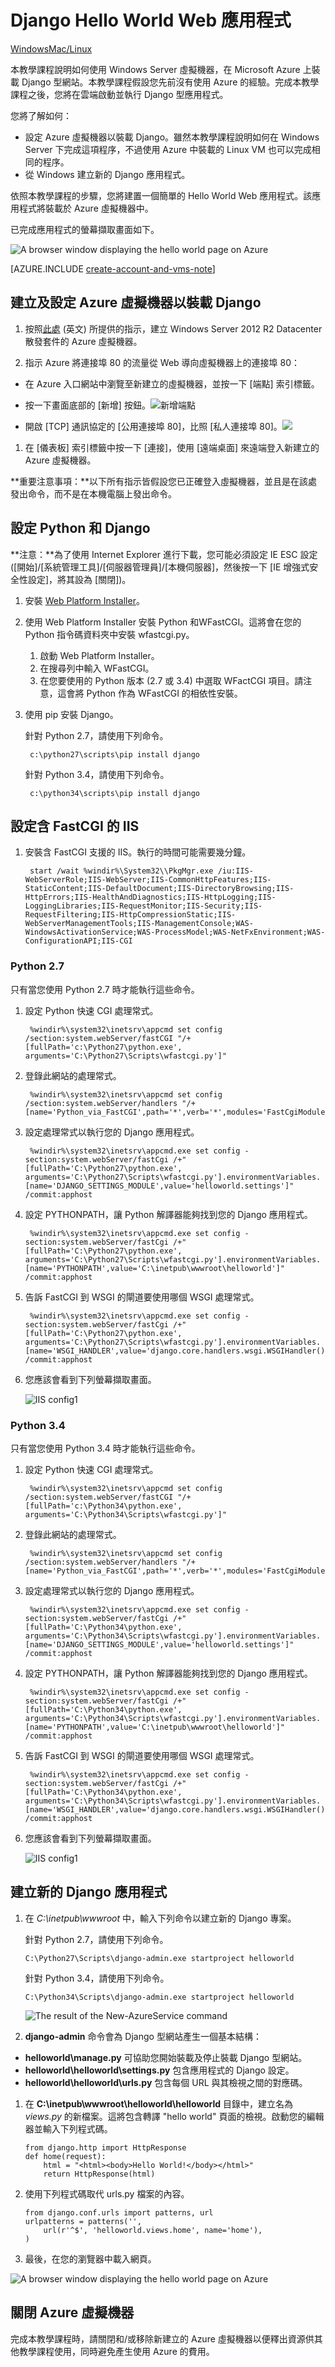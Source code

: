 <properties
	pageTitle="搭配 Django 的 Python Web 應用程式 - Azure 教學課程"
	description="本教學課程會教您如何使用執行 Windows Server 2012 R2 Datacenter 的虛擬機器，在 Azure 上裝載 Django 型網站。"
	services="virtual-machines"
	documentationCenter="python"
	authors="huguesv"
	manager="wpickett"
	editor=""/>


<tags
	ms.service="virtual-machines"
	ms.workload="web"
	ms.tgt_pltfrm="vm-windows"
	ms.devlang="python"
	ms.topic="article"
	ms.date="05/20/2015"
	ms.author="huvalo"/>




# Django Hello World Web 應用程式

<div class="dev-center-tutorial-selector sublanding"><a href="/develop/python/tutorials/web-app-with-django/" title="Windows" class="current">Windows</a><a href="/develop/python/tutorials/django-hello-world-(maclinux)/" title="MacLinux">Mac/Linux</a></div>

本教學課程說明如何使用 Windows Server 虛擬機器，在 Microsoft Azure 上裝載 Django 型網站。本教學課程假設您先前沒有使用 Azure 的經驗。完成本教學課程之後，您將在雲端啟動並執行 Django 型應用程式。

您將了解如何：

* 設定 Azure 虛擬機器以裝載 Django。雖然本教學課程說明如何在 Windows Server 下完成這項程序，不過使用 Azure 中裝載的 Linux VM 也可以完成相同的程序。
* 從 Windows 建立新的 Django 應用程式。

依照本教學課程的步驟，您將建置一個簡單的 Hello World Web 應用程式。該應用程式將裝載於 Azure 虛擬機器中。

已完成應用程式的螢幕擷取畫面如下。

![A browser window displaying the hello world page on Azure][1]

[AZURE.INCLUDE [create-account-and-vms-note](../../includes/create-account-and-vms-note.md)]

## 建立及設定 Azure 虛擬機器以裝載 Django

1. 按照[此處][portal-vm] (英文) 所提供的指示，建立 Windows Server 2012 R2 Datacenter 散發套件的 Azure 虛擬機器。

1. 指示 Azure 將連接埠 80 的流量從 Web 導向虛擬機器上的連接埠 80：
 - 在 Azure 入口網站中瀏覽至新建立的虛擬機器，並按一下 [端點] 索引標籤。
 - 按一下畫面底部的 [新增] 按鈕。![新增端點](./media/virtual-machines-python-django-web-app-windows-server/django-helloworld-addendpoint.png)

 - 開啟 [TCP] 通訊協定的 [公用連接埠 80]，比照 [私人連接埠 80]。![][port80]
1. 在 [儀表板] 索引標籤中按一下 [連接]，使用 [遠端桌面] 來遠端登入新建立的 Azure 虛擬機器。  

**重要注意事項：**以下所有指示皆假設您已正確登入虛擬機器，並且是在該處發出命令，而不是在本機電腦上發出命令。

## <a id="setup"> </a>設定 Python 和 Django

**注意：**為了使用 Internet Explorer 進行下載，您可能必須設定 IE ESC 設定 ([開始]/[系統管理工具]/[伺服器管理員]/[本機伺服器]，然後按一下 [IE 增強式安全性設定]，將其設為 [關閉])。

1. 安裝 [Web Platform Installer][]。
1. 使用 Web Platform Installer 安裝 Python 和WFastCGI。這將會在您的 Python 指令碼資料夾中安裝 wfastcgi.py。
	1. 啟動 Web Platform Installer。
	1. 在搜尋列中輸入 WFastCGI。
	1. 在您要使用的 Python 版本 (2.7 或 3.4) 中選取 WFactCGI 項目。請注意，這會將 Python 作為 WFastCGI 的相依性安裝。
1. 使用 pip 安裝 Django。

    針對 Python 2.7，請使用下列命令。

        c:\python27\scripts\pip install django

    針對 Python 3.4，請使用下列命令。

        c:\python34\scripts\pip install django


## 設定含 FastCGI 的 IIS

1. 安裝含 FastCGI 支援的 IIS。執行的時間可能需要幾分鐘。

		start /wait %windir%\System32\\PkgMgr.exe /iu:IIS-WebServerRole;IIS-WebServer;IIS-CommonHttpFeatures;IIS-StaticContent;IIS-DefaultDocument;IIS-DirectoryBrowsing;IIS-HttpErrors;IIS-HealthAndDiagnostics;IIS-HttpLogging;IIS-LoggingLibraries;IIS-RequestMonitor;IIS-Security;IIS-RequestFiltering;IIS-HttpCompressionStatic;IIS-WebServerManagementTools;IIS-ManagementConsole;WAS-WindowsActivationService;WAS-ProcessModel;WAS-NetFxEnvironment;WAS-ConfigurationAPI;IIS-CGI


### Python 2.7

只有當您使用 Python 2.7 時才能執行這些命令。

1. 設定 Python 快速 CGI 處理常式。

		%windir%\system32\inetsrv\appcmd set config /section:system.webServer/fastCGI "/+[fullPath='c:\Python27\python.exe', arguments='C:\Python27\Scripts\wfastcgi.py']"


1. 登錄此網站的處理常式。

		%windir%\system32\inetsrv\appcmd set config /section:system.webServer/handlers "/+[name='Python_via_FastCGI',path='*',verb='*',modules='FastCgiModule',scriptProcessor='c:\Python27\python.exe|C:\Python27\Scripts\wfastcgi.py',resourceType='Unspecified']"


1. 設定處理常式以執行您的 Django 應用程式。

		%windir%\system32\inetsrv\appcmd.exe set config -section:system.webServer/fastCgi /+"[fullPath='C:\Python27\python.exe', arguments='C:\Python27\Scripts\wfastcgi.py'].environmentVariables.[name='DJANGO_SETTINGS_MODULE',value='helloworld.settings']" /commit:apphost


1. 設定 PYTHONPATH，讓 Python 解譯器能夠找到您的 Django 應用程式。

		%windir%\system32\inetsrv\appcmd.exe set config -section:system.webServer/fastCgi /+"[fullPath='C:\Python27\python.exe', arguments='C:\Python27\Scripts\wfastcgi.py'].environmentVariables.[name='PYTHONPATH',value='C:\inetpub\wwwroot\helloworld']" /commit:apphost


1. 告訴 FastCGI 到 WSGI 的閘道要使用哪個 WSGI 處理常式。

		%windir%\system32\inetsrv\appcmd.exe set config -section:system.webServer/fastCgi /+"[fullPath='C:\Python27\python.exe', arguments='C:\Python27\Scripts\wfastcgi.py'].environmentVariables.[name='WSGI_HANDLER',value='django.core.handlers.wsgi.WSGIHandler()']" /commit:apphost


1. 您應該會看到下列螢幕擷取畫面。

	![IIS config1](./media/virtual-machines-python-django-web-app-windows-server/django-helloworld-iis-27.png)

### Python 3.4

只有當您使用 Python 3.4 時才能執行這些命令。

1. 設定 Python 快速 CGI 處理常式。

		%windir%\system32\inetsrv\appcmd set config /section:system.webServer/fastCGI "/+[fullPath='c:\Python34\python.exe', arguments='C:\Python34\Scripts\wfastcgi.py']"


1. 登錄此網站的處理常式。

		%windir%\system32\inetsrv\appcmd set config /section:system.webServer/handlers "/+[name='Python_via_FastCGI',path='*',verb='*',modules='FastCgiModule',scriptProcessor='c:\Python34\python.exe|C:\Python34\Scripts\wfastcgi.py',resourceType='Unspecified']"


1. 設定處理常式以執行您的 Django 應用程式。

		%windir%\system32\inetsrv\appcmd.exe set config -section:system.webServer/fastCgi /+"[fullPath='C:\Python34\python.exe', arguments='C:\Python34\Scripts\wfastcgi.py'].environmentVariables.[name='DJANGO_SETTINGS_MODULE',value='helloworld.settings']" /commit:apphost


1. 設定 PYTHONPATH，讓 Python 解譯器能夠找到您的 Django 應用程式。

		%windir%\system32\inetsrv\appcmd.exe set config -section:system.webServer/fastCgi /+"[fullPath='C:\Python34\python.exe', arguments='C:\Python34\Scripts\wfastcgi.py'].environmentVariables.[name='PYTHONPATH',value='C:\inetpub\wwwroot\helloworld']" /commit:apphost


1. 告訴 FastCGI 到 WSGI 的閘道要使用哪個 WSGI 處理常式。

		%windir%\system32\inetsrv\appcmd.exe set config -section:system.webServer/fastCgi /+"[fullPath='C:\Python34\python.exe', arguments='C:\Python34\Scripts\wfastcgi.py'].environmentVariables.[name='WSGI_HANDLER',value='django.core.handlers.wsgi.WSGIHandler()']" /commit:apphost

1. 您應該會看到下列螢幕擷取畫面。

	![IIS config1](./media/virtual-machines-python-django-web-app-windows-server/django-helloworld-iis-34.png)


## 建立新的 Django 應用程式


1.  在 *C:\\inetpub\\wwwroot* 中，輸入下列命令以建立新的 Django 專案。

    針對 Python 2.7，請使用下列命令。

		C:\Python27\Scripts\django-admin.exe startproject helloworld

    針對 Python 3.4，請使用下列命令。

		C:\Python34\Scripts\django-admin.exe startproject helloworld

	![The result of the New-AzureService command](./media/virtual-machines-python-django-web-app-windows-server/django-helloworld-cmd-new-azure-service.png)

1.  **django-admin** 命令會為 Django 型網站產生一個基本結構：

  -   **helloworld\\manage.py** 可協助您開始裝載及停止裝載 Django 型網站。
  -   **helloworld\\helloworld\\settings.py** 包含應用程式的 Django 設定。
  -   **helloworld\\helloworld\\urls.py** 包含每個 URL 與其檢視之間的對應碼。



1.  在 **C:\\inetpub\\wwwroot\\helloworld\\helloworld** 目錄中，建立名為 *views.py* 的新檔案。這將包含轉譯 "hello world" 頁面的檢視。啟動您的編輯器並輸入下列程式碼。

		from django.http import HttpResponse
		def home(request):
    		html = "<html><body>Hello World!</body></html>"
    		return HttpResponse(html)

1.  使用下列程式碼取代 urls.py 檔案的內容。

		from django.conf.urls import patterns, url
		urlpatterns = patterns('',
			url(r'^$', 'helloworld.views.home', name='home'),
		)

1. 最後，在您的瀏覽器中載入網頁。

![A browser window displaying the hello world page on Azure][1]

## 關閉 Azure 虛擬機器

完成本教學課程時，請關閉和/或移除新建立的 Azure 虛擬機器以便釋出資源供其他教學課程使用，同時避免產生使用 Azure 的費用。

[1]: ./media/virtual-machines-python-django-web-app-windows-server/django-helloworld-browser-azure.png

[port80]: ./media/virtual-machines-python-django-web-app-windows-server/django-helloworld-port80.png

[portal-vm]: /manage/windows/tutorials/virtual-machine-from-gallery/

[Web Platform Installer]: http://www.microsoft.com/web/downloads/platform.aspx

<!---HONumber=July15_HO3-->